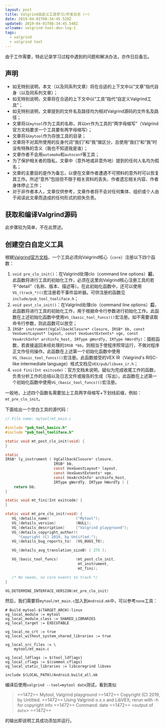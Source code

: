 ```yaml
---
layout: post
title: Valgrind自定义工具学习/开发日志（一）
date: 2019-04-01T08:34:45.528Z
updated: 2019-04-01T08:34:45.546Z
urlname: valgrind-tool-dev-log-1
tags:
  - valgrind
  - valgrind tool
---
```

由于工作需要，特此记录学习过程中遇到的问题和解决办法，亦作日后备忘。

## 声明

* 如无特别说明，本文（以及同系列文章）将在合适的上下文中以“文章”指代自身（以及同系列文章）；
* 如无特别说明，文章将在合适的上下文中以“工具”指代“自定义Valgrind工具”；
* 如无特别说明，文章提到的文件名及路径均为相对Valgrind源码的文件名及路径；
* 文章将以`mytool`作为工具的名称，并以`mt`作为工具的“两字母缩写”（Valgrind官方文档要求一个工具要有两字母缩写）；
* 文章将以`mytool`作为存放工具的目录；
* 文章将不对其所使用的反身代词“我们”和“我”做区分，且使用“我们”和“我”时没有特殊的含义（我也不知道我是谁）；
* 文章作者不会用`automake`和`autoconf`等工具；
* 为了保护相关者的隐私，文章中（意外地或非意外地）提到的任何人名均为假名；
* 文章的主要目的是作为备忘，以便在文章作者遭遇不可预料的意外时可以恢复其工作。所述“意外”包括但不限于相关资料的丢失、作者遗忘相关内容、作者身体停止工作；
* 对于非作者本人，文章仅供参考，文章作者将不会对任何集体、组织或个人由于阅读此文章而造成的任何形式的损失负责。

## 获取和编译Valgrind源码

此步骤较为简单，不在此赘述。

## 创建空白自定义工具

根据[Valgrind官方文档](http://www.valgrind.org/docs/manual/manual-writing-tools.html)，一个工具必须向Valgrind核心（`core`）注册以下四个函数：

1.  `void pre_clo_init()`：在Valgrind处理clo（command line options）**前**，此函数将进行工具的初始化工作，必须在这里向Valgrind核心注册工具的若干“detail”（名称、版本、描述等）。在此初始化函数中，还可以使用`VG_(track_*)()`宏注册若干事件监听器。可供注册的函数见`include/pub_tool_tooliface.h`；
2.  `void post_clo_init()`：在Valgrind处理clo（command line options）**后**，此函数将进行工具的初始化工作，用于根据命令行参数进行初始化工作。此函数在上述初始化函数中使用`VG_(basic_tool_funcs)()`宏注册。如不需要读取命令行参数，则此函数可以放空；
3.  `IRSB* instrument(VgCallbackClosure* closure, IRSB* bb, const VexGuestLayout* layout, const VexGuestExtents* vge, const VexArchInfo* archinfo_host, IRType gWordTy, IRType hWordTy)`：插桩函数，若直接返回未经处理的`IRSB *bb`，则相当于使程序照常运行，不做对程序正文作任何操作。此函数在上述第一个初始化函数中使用`VG_(basic_tool_funcs)()`宏注册。此函数接受的VEX IR（Valgrind's RISC-like intermediate language）格式文档见`VEX/pub/libvex_ir.h`；
4.  `void fini(Int exitcode)`：官方文档未说明，疑似为完成收尾工作的函数，负责分析工作的总结以及日志文件或报告的生成（写出）。此函数在上述第一个初始化函数中使用`VG_(basic_tool_funcs)()`宏注册。

一般地，上述四个函数名需要加上工具两字母缩写+下划线前缀，例如：`mt_pre_clo_init`。

下面给出一个空白工具的源代码：

```C
// File name: mytool/mt_main.c

#include "pub_tool_basics.h"
#include "pub_tool_tooliface.h"

static void mt_post_clo_init(void) {
}

static
IRSB* ly_instrument ( VgCallbackClosure* closure,
                      IRSB* bb,
                      const VexGuestLayout* layout, 
                      const VexGuestExtents* vge,
                      const VexArchInfo* archinfo_host,
                      IRType gWordTy, IRType hWordTy ) {
    return bb;
}

static void mt_fini(Int exitcode) {
}

static void mt_pre_clo_init(void) {
   VG_(details_name)            ("Mytool");
   VG_(details_version)         (NULL);
   VG_(details_description)     ("Valgrind playground");
   VG_(details_copyright_author)(
      "Copyright (C) 2019, by Untitled.");
   VG_(details_bug_reports_to)  (VG_BUGS_TO);

   VG_(details_avg_translation_sizeB) ( 275 );

   VG_(basic_tool_funcs)        (mt_post_clo_init,
                                 mt_instrument,
                                 mt_fini);

   /* No needs, no core events to track */
}

VG_DETERMINE_INTERFACE_VERSION(mt_pre_clo_init)
```

然后，我们需要将`mytool/mt_main.c`加入到`Android.mk`中，可以参考`none`工具：

```
# Build mytool-$(TARGET_ARCH)-linux
vg_local_module := mytool
vg_local_module_class := SHARED_LIBRARIES
vg_local_target := EXECUTABLE

vg_local_no_crt := true
vg_local_without_system_shared_libraries := true

vg_local_src_files := \
	mytool/mt_main.c

vg_local_ldflags := $(tool_ldflags)
vg_local_cflags := $(common_cflags)
vg_local_static_libraries := libcoregrind libvex

include $(LOCAL_PATH)/Android.build_all.mk
```

编译后使用`valgrind --tool=mytool date`测试，看到类似

> ==1472== Mytool, Valgrind playground
> ==1472== Copyright (C) 2019, by Untitled.
> ==1472== Using Valgrind-x.x.x and LibVEX; rerun with -h for copyright info
> ==1472== Command: date
> ==1472== 
> <output of `date`>
> ==1472==

的输出即说明工具成功添加并运行。
